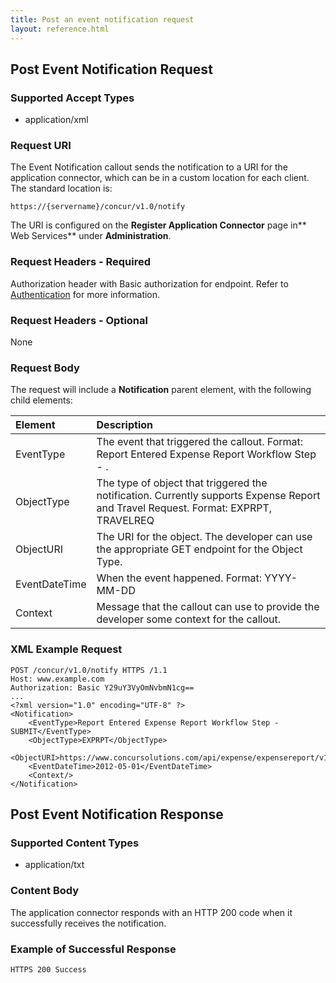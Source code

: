 ```yaml
---
title: Post an event notification request
layout: reference.html
---
```


##  Post Event Notification Request

### Supported Accept Types 
* application/xml

### Request URI
The Event Notification callout sends the notification to a URI for the application connector, which can be in a custom location for each client. The standard location is:

    https://{servername}/concur/v1.0/notify

The URI is configured on the **Register Application Connector** page in** Web Services** under **Administration**.


### Request Headers - Required
Authorization header with Basic authorization for endpoint. Refer to [Authentication][2] for more information. 

### Request Headers - Optional
None

### Request Body
The request will include a **Notification** parent element, with the following child elements:

|Element |Description |
|:------------|:-------------------------------------|
| EventType | The event that triggered the callout. Format: Report Entered Expense Report Workflow Step - <workflow step name>. |
| ObjectType | The type of object that triggered the notification. Currently supports Expense Report and Travel Request. Format: EXPRPT, TRAVELREQ |
| ObjectURI | The URI for the object. The developer can use the appropriate GET endpoint for the Object Type. |
| EventDateTime | When the event happened. Format: YYYY-MM-DD |
| Context | Message that the callout can use to provide the developer some context for the callout. |

###  XML Example Request

    POST /concur/v1.0/notify HTTPS /1.1
    Host: www.example.com
    Authorization: Basic Y29uY3VyOmNvbmN1cg==
    ...
    <?xml version="1.0" encoding="UTF-8" ?>
    <Notification>
        <EventType>Report Entered Expense Report Workflow Step - SUBMIT</EventType>
        <ObjectType>EXPRPT</ObjectType>
        <ObjectURI>https://www.concursolutions.com/api/expense/expensereport/v1.1/reportfulldetails/3%Rek29$wsIY12Di3LS9$gjei%KL23</ObjectURI>
        <EventDateTime>2012-05-01</EventDateTime>
        <Context/>
    </Notification>

##  Post Event Notification Response

### Supported Content Types
* application/txt

### Content Body
The application connector responds with an HTTP 200 code when it successfully receives the notification.

###  Example of Successful Response

    HTTPS 200 Success



[2]: /api-reference/callouts/event-notification.html
